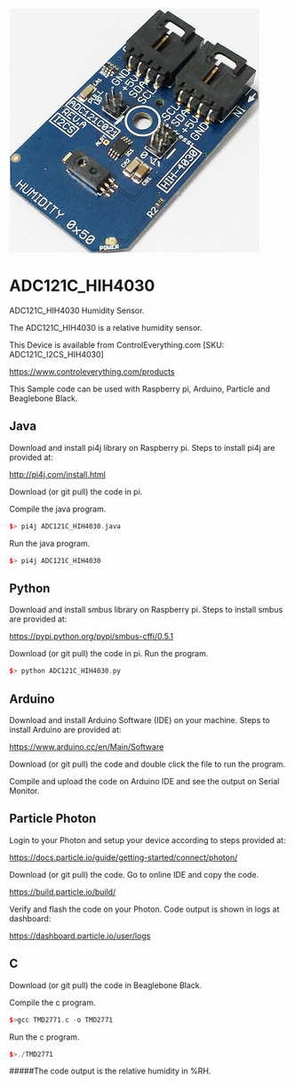 [![ADC121C_HIH4030](ADC121C_I2CS_HIH4030.png)](https://www.controleverything.com/products)
# ADC121C_HIH4030
ADC121C_HIH4030 Humidity Sensor.

The ADC121C_HIH4030 is a relative humidity sensor.

This Device is available from ControlEverything.com [SKU: ADC121C_I2CS_HIH4030]

https://www.controleverything.com/products

This Sample code can be used with Raspberry pi, Arduino, Particle and Beaglebone Black.

## Java
Download and install pi4j library on Raspberry pi. Steps to install pi4j are provided at:

http://pi4j.com/install.html

Download (or git pull) the code in pi.

Compile the java program.
```cpp
$> pi4j ADC121C_HIH4030.java
```

Run the java program.
```cpp
$> pi4j ADC121C_HIH4030
```

## Python
Download and install smbus library on Raspberry pi. Steps to install smbus are provided at:

https://pypi.python.org/pypi/smbus-cffi/0.5.1

Download (or git pull) the code in pi. Run the program.

```cpp
$> python ADC121C_HIH4030.py
```

## Arduino
Download and install Arduino Software (IDE) on your machine. Steps to install Arduino are provided at:

https://www.arduino.cc/en/Main/Software

Download (or git pull) the code and double click the file to run the program.

Compile and upload the code on Arduino IDE and see the output on Serial Monitor.


## Particle Photon

Login to your Photon and setup your device according to steps provided at:

https://docs.particle.io/guide/getting-started/connect/photon/

Download (or git pull) the code. Go to online IDE and copy the code.

https://build.particle.io/build/

Verify and flash the code on your Photon. Code output is shown in logs at dashboard:

https://dashboard.particle.io/user/logs

## C

Download (or git pull) the code in Beaglebone Black.

Compile the c program.
```cpp
$>gcc TMD2771.c -o TMD2771
```
Run the c program.
```cpp
$>./TMD2771
```
#####The code output is the relative humidity in %RH.
